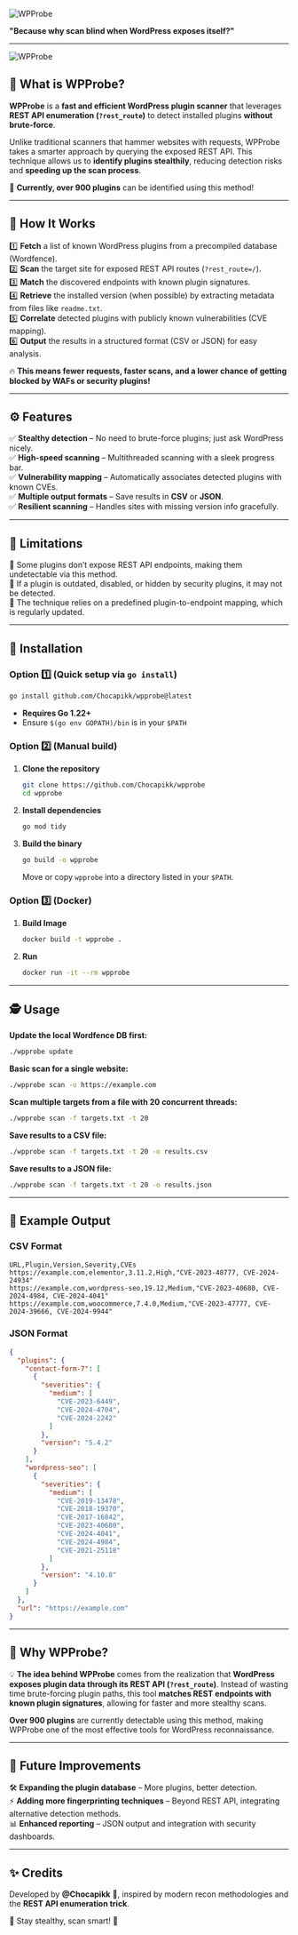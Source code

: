![WPProbe](./images/logo.jpg)

**"Because why scan blind when WordPress exposes itself?"**  

---

![WPProbe](./images/wpprobe.png)

## 🧐 What is WPProbe?  

**WPProbe** is a **fast and efficient WordPress plugin scanner** that leverages **REST API enumeration (`?rest_route`)** to detect installed plugins **without brute-force**.  

Unlike traditional scanners that hammer websites with requests, WPProbe takes a smarter approach by querying the exposed REST API. This technique allows us to **identify plugins stealthily**, reducing detection risks and **speeding up the scan process**.  

📌 **Currently, over 900 plugins** can be identified using this method!  

---

## 🚀 How It Works  

1️⃣ **Fetch** a list of known WordPress plugins from a precompiled database (Wordfence).  
2️⃣ **Scan** the target site for exposed REST API routes (`?rest_route=/`).  
3️⃣ **Match** the discovered endpoints with known plugin signatures.  
4️⃣ **Retrieve** the installed version (when possible) by extracting metadata from files like `readme.txt`.  
5️⃣ **Correlate** detected plugins with publicly known vulnerabilities (CVE mapping).  
6️⃣ **Output** the results in a structured format (CSV or JSON) for easy analysis.  

🔥 **This means fewer requests, faster scans, and a lower chance of getting blocked by WAFs or security plugins!**  

---

## ⚙️ Features  

✅ **Stealthy detection** – No need to brute-force plugins; just ask WordPress nicely.  
✅ **High-speed scanning** – Multithreaded scanning with a sleek progress bar.  
✅ **Vulnerability mapping** – Automatically associates detected plugins with known CVEs.  
✅ **Multiple output formats** – Save results in **CSV** or **JSON**.  
✅ **Resilient scanning** – Handles sites with missing version info gracefully.  

---

## 📌 Limitations  

🔹 Some plugins don’t expose REST API endpoints, making them undetectable via this method.  
🔹 If a plugin is outdated, disabled, or hidden by security plugins, it may not be detected.  
🔹 The technique relies on a predefined plugin-to-endpoint mapping, which is regularly updated.  

---

## 🔧 Installation

### Option 1️⃣ (Quick setup via `go install`)

```bash
go install github.com/Chocapikk/wpprobe@latest
```
- **Requires Go 1.22+**  
- Ensure `$(go env GOPATH)/bin` is in your `$PATH`  

### Option 2️⃣ (Manual build)

1. **Clone the repository**  
   ```bash
   git clone https://github.com/Chocapikk/wpprobe
   cd wpprobe
   ```
2. **Install dependencies**  
   ```bash
   go mod tidy
   ```
3. **Build the binary**  
   ```bash
   go build -o wpprobe
   ```
   Move or copy `wpprobe` into a directory listed in your `$PATH`.

### Option 3️⃣ (Docker)
1. **Build Image**
   ```bash
   docker build -t wpprobe .
   ```
2. **Run**
   ```bash
   docker run -it --rm wpprobe
   ```

---

## 🕵️ Usage  

**Update the local Wordfence DB first:**  
```bash
./wpprobe update
```

**Basic scan for a single website:**  
```bash
./wpprobe scan -u https://example.com
```

**Scan multiple targets from a file with 20 concurrent threads:**  
```bash
./wpprobe scan -f targets.txt -t 20
```

**Save results to a CSV file:**  
```bash
./wpprobe scan -f targets.txt -t 20 -o results.csv
```

**Save results to a JSON file:**  
```bash
./wpprobe scan -f targets.txt -t 20 -o results.json
```

---

## 📜 Example Output  

### **CSV Format**  

```
URL,Plugin,Version,Severity,CVEs
https://example.com,elementor,3.11.2,High,"CVE-2023-48777, CVE-2024-24934"
https://example.com,wordpress-seo,19.12,Medium,"CVE-2023-40680, CVE-2024-4984, CVE-2024-4041"
https://example.com,woocommerce,7.4.0,Medium,"CVE-2023-47777, CVE-2024-39666, CVE-2024-9944"
```

### **JSON Format**  

```json
{
  "plugins": {
    "contact-form-7": [
      {
        "severities": {
          "medium": [
            "CVE-2023-6449",
            "CVE-2024-4704",
            "CVE-2024-2242"
          ]
        },
        "version": "5.4.2"
      }
    ],
    "wordpress-seo": [
      {
        "severities": {
          "medium": [
            "CVE-2019-13478",
            "CVE-2018-19370",
            "CVE-2017-16842",
            "CVE-2023-40680",
            "CVE-2024-4041",
            "CVE-2024-4984",
            "CVE-2021-25118"
          ]
        },
        "version": "4.10.8"
      }
    ]
  },
  "url": "https://example.com"
}
```

---

## 🎯 Why WPProbe?  

💡 **The idea behind WPProbe** comes from the realization that **WordPress exposes plugin data through its REST API (`?rest_route`)**. Instead of wasting time brute-forcing plugin paths, this tool **matches REST endpoints with known plugin signatures**, allowing for faster and more stealthy scans.  

**Over 900 plugins** are currently detectable using this method, making WPProbe one of the most effective tools for WordPress reconnaissance.  

---

## 🤖 Future Improvements  

🛠️ **Expanding the plugin database** – More plugins, better detection.  
⚡ **Adding more fingerprinting techniques** – Beyond REST API, integrating alternative detection methods.  
📊 **Enhanced reporting** – JSON output and integration with security dashboards.  

---

## ✨ Credits  

Developed by **@Chocapikk** 🍫, inspired by modern recon methodologies and the **REST API enumeration trick**.  

👀 Stay stealthy, scan smart! 🚀
